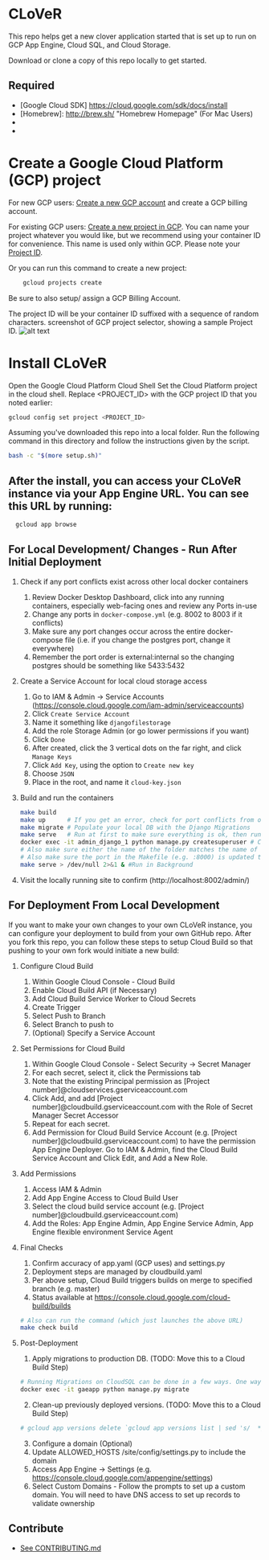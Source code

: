 # CLoVeR

This repo helps get a new clover application started that is set up to run on GCP App Engine, Cloud SQL, and Cloud Storage.

Download or clone a copy of this repo locally to get started.

## Required
- [Google Cloud SDK] https://cloud.google.com/sdk/docs/install
- [Homebrew]: http://brew.sh/ "Homebrew Homepage" (For Mac Users)
- [Docker for Mac]: https://docs.docker.com/docker-for-mac/install/  "Download Docker for Mac"
- [Docker for Windows]: https://docs.docker.com/docker-for-windows/install/  "Download Docker for Windows"

# Create a Google Cloud Platform (GCP) project
For new GCP users: <a href = "https://console.cloud.google.com/">Create a new GCP account</a> and create a GCP billing account.

For existing GCP users: <a href = "https://cloud.google.com/resource-manager/docs/creating-managing-projects">Create a new project in GCP</a>. You can name your project whatever you would like, but we recommend using your container ID for convenience. This name is used only within GCP. Please note your <a href = "https://cloud.google.com/resource-manager/docs/creating-managing-projects#identifying_projects">Project ID</a>.

Or you can run this command to create a new project:
```bash
    gcloud projects create 
```
Be sure to also setup/ assign a GCP Billing Account.

The project ID will be your container ID suffixed with a sequence of random characters.
screenshot of GCP project selector, showing a sample Project ID.
![alt text](https://developers.google.com/tag-platform/tag-manager/server-side/img/gcp-project-id.png)

# Install CLoVeR
Open the Google Cloud Platform Cloud Shell
Set the Cloud Platform project in the cloud shell. Replace <PROJECT_ID> with the GCP project ID that you noted earlier:
  ```bash
gcloud config set project <PROJECT_ID>
```

Assuming you've downloaded this repo into a local folder. Run the following command in this directory and follow the instructions given by the script.
  ```bash
  bash -c "$(more setup.sh)"
```

## After the install, you can access your CLoVeR instance via your App Engine URL. You can see this URL by running:
```bash
  gcloud app browse
```


## For Local Development/ Changes - Run After Initial Deployment

1. Check if any port conflicts exist across other local docker containers
   1. Review Docker Desktop Dashboard, click into any running containers, especially web-facing ones and review any Ports in-use   
   2. Change any ports in `docker-compose.yml` (e.g. 8002 to 8003 if it conflicts)
   3. Make sure any port changes occur across the entire docker-compose file (i.e. if you change the postgres port, change it everywhere)
   4. Remember the port order is external:internal so the changing postgres should be something like 5433:5432  

2. Create a Service Account for local cloud storage access
   1. Go to IAM & Admin -> Service Accounts (https://console.cloud.google.com/iam-admin/serviceaccounts)
   2. Click `Create Service Account`
   3. Name it something like `djangofilestorage`
   4. Add the role Storage Admin (or go lower permissions if you want)
   5. Click `Done`
   6. After created, click the 3 vertical dots on the far right, and click `Manage Keys`
   7. Click `Add Key`, using the option to `Create new key`
   8. Choose `JSON`
   9. Place in the root, and name it `cloud-key.json`
   
3. Build and run the containers  
   ```bash
   make build
   make up      # If you get an error, check for port conflicts from other applications or containers
   make migrate # Populate your local DB with the Django Migrations
   make serve   # Run at first to make sure everything is ok, then run Ctrl+C to cancel it and start in background
   docker exec -it admin_django_1 python manage.py createsuperuser # Create your local superuser login and password
   # Also make sure either the name of the folder matches the name of the containers (e.g. django-gcp_django_1) and if not, simply change the NAME on line 14 of the Makefile to the name of the container
   # Also make sure the port in the Makefile (e.g. :8000) is updated to the port configured in docker-compose.yml
   make serve > /dev/null 2>&1 & #Run in Background
   ```

4. Visit the locally running site to confirm (http://localhost:8002/admin/)

## For Deployment From Local Development

If you want to make your own changes to your own CLoVeR instance, you can configure your deployment to build from your own GitHub repo. After you fork this repo, you can follow these steps to setup Cloud Build so that pushing to your own fork would initiate a new build:

1. Configure Cloud Build
   1. Within Google Cloud Console - Cloud Build
   2. Enable Cloud Build API (if Necessary)
   3. Add Cloud Build Service Worker to Cloud Secrets
   4. Create Trigger
   5. Select Push to Branch
   6. Select Branch to push to
   7. (Optional) Specify a Service Account  

2. Set Permissions for Cloud Build
   1. Within Google Cloud Console - Select Security -> Secret Manager
   2. For each secret, select it, click the Permissions tab
   3. Note that the existing Principal permission as [Project number]@cloudservices.gserviceaccount.com
   4. Click Add, and add [Project number]@cloudbuild.gserviceaccount.com with the Role of Secret Manager Secret Accessor
   5. Repeat for each secret.
   6. Add Permission for Cloud Build Service Account (e.g. [Project number]@cloudbuild.gserviceaccount.com) to have the permission App Engine Deployer. Go to IAM & Admin, find the Cloud Build Service Account and Click Edit, and Add a New Role.

3. Add Permissions
   1. Access IAM & Admin
   2. Add App Engine Access to Cloud Build User
   3. Select the cloud build service account (e.g. [Project number]@cloudbuild.gserviceaccount.com)
   4. Add the Roles: App Engine Admin, App Engine Service Admin, App Engine flexible environment Service Agent

4. Final Checks
   1. Confirm accuracy of app.yaml (GCP uses) and settings.py
   2. Deployment steps are managed by cloudbuild.yaml
   3. Per above setup, Cloud Build triggers builds on merge to specified branch (e.g. master)
   4. Status available at https://console.cloud.google.com/cloud-build/builds
    ```bash
    # Also can run the command (which just launches the above URL)
    make check build
    ```

5. Post-Deployment
    1. Apply migrations to production DB. (TODO: Move this to a Cloud Build Step)
    ```bash
    # Running Migrations on CloudSQL can be done in a few ways. One way is to SSH into one of the AppEngine instances and run on the docker container there
    docker exec -it gaeapp python manage.py migrate
    ```
    2. Clean-up previously deployed versions. (TODO: Move this to a Cloud Build Step)
    ```bash
    # gcloud app versions delete `gcloud app versions list | sed 's/  */:/g' | cut -f 2 -d : | tail -n +2 | ghead -n -5 | tr "\n" " "`
    ```
    3. Configure a domain (Optional)
      1. Update ALLOWED_HOSTS /site/config/settings.py to include the domain
      2. Access App Engine -> Settings (e.g. https://console.cloud.google.com/appengine/settings)
      3. Select Custom Domains - Follow the prompts to set up a custom domain. You will need to have DNS access to set up records to validate ownership

## Contribute

- [See CONTRIBUTING.md](./CONTRIBUTING.md)

